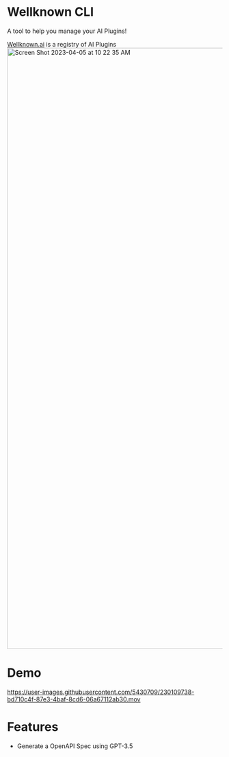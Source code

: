# Wellknown CLI

A tool to help you manage your AI Plugins!

[Wellknown.ai](https://wellknown.ai) is a registry of AI Plugins
<img width="1401" alt="Screen Shot 2023-04-05 at 10 22 35 AM" src="https://user-images.githubusercontent.com/5430709/230110503-c7a3657d-0022-490a-8e84-13e60f0db3dc.png">

# Demo
https://user-images.githubusercontent.com/5430709/230109738-bd710c4f-87e3-4baf-8cd6-06a67112ab30.mov


# Features

- Generate a OpenAPI Spec using GPT-3.5
